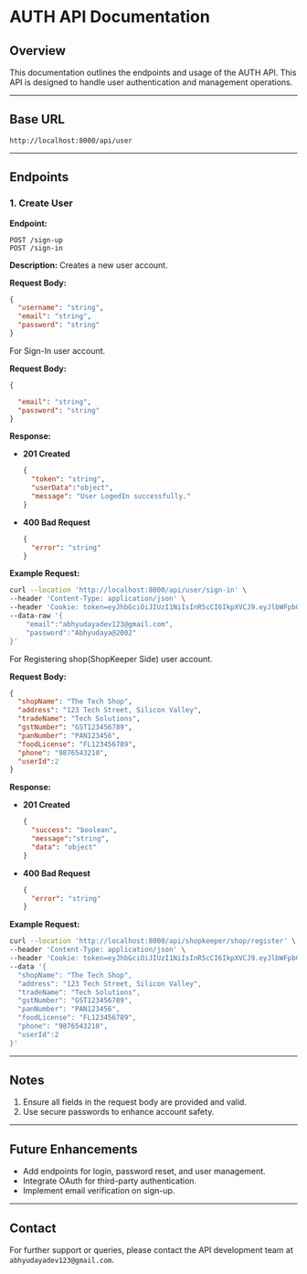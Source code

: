 # AUTH API Documentation

## Overview
This documentation outlines the endpoints and usage of the AUTH API. This API is designed to handle user authentication and management operations.

---

## Base URL
`http://localhost:8000/api/user`

---

## Endpoints

### 1. **Create User**
**Endpoint:**
```
POST /sign-up
POST /sign-in
```
**Description:**
Creates a new user account.

**Request Body:**
```json
{
  "username": "string",
  "email": "string",
  "password": "string"
}
```
For Sign-In  user account.

**Request Body:**
```json
{

  "email": "string",
  "password": "string"
}
```

**Response:**
- **201 Created**
  ```json
  {
    "token": "string",
    "userData":"object",
    "message": "User LogedIn successfully."
  }
  ```
- **400 Bad Request**
  ```json
  {
    "error": "string"
  }
  ```

**Example Request:**
```bash
curl --location 'http://localhost:8000/api/user/sign-in' \
--header 'Content-Type: application/json' \
--header 'Cookie: token=eyJhbGciOiJIUzI1NiIsInR5cCI6IkpXVCJ9.eyJlbWFpbCI6ImFiaHl1ZGF5YWRldjEyM0BnbWFpbC5jb20iLCJpZCI6MSwibmFtZSI6IkFiaHl1ZGF5YSIsImlhdCI6MTczNjQ5MzM1MiwiZXhwIjoxNzM2NTI5MzUyfQ.O3aXrTpk3yJye5nsHJ4slW5-lu9MBV1HiljrKFLh9Ik' \
--data-raw '{
    "email":"abhyudayadev123@gmail.com",
    "password":"Abhyudaya@2002"
}'
```
For Registering shop(ShopKeeper Side)  user account.

**Request Body:**
```json
{
  "shopName": "The Tech Shop",
  "address": "123 Tech Street, Silicon Valley",
  "tradeName": "Tech Solutions",
  "gstNumber": "GST123456789",
  "panNumber": "PAN123456",
  "foodLicense": "FL123456789",
  "phone": "9876543210",
  "userId":2
}
```

**Response:**
- **201 Created**
  ```json
  {
    "success": "boolean",
    "message":"string",
    "data": "object"
  }
  ```
- **400 Bad Request**
  ```json
  {
    "error": "string"
  }
  ```

**Example Request:**
```bash
curl --location 'http://localhost:8000/api/shopkeeper/shop/register' \
--header 'Content-Type: application/json' \
--header 'Cookie: token=eyJhbGciOiJIUzI1NiIsInR5cCI6IkpXVCJ9.eyJlbWFpbCI6ImFiaHl1ZGF5YWRldjEyM0BnbWFpbC5jb20iLCJpZCI6MSwibmFtZSI6IkFiaHl1ZGF5YSIsImlhdCI6MTczNjU3MjQ0MCwiZXhwIjoxNzM2NjA4NDQwfQ.nCqcgG3kOAPj_Itq1r6Y0ewkllZcEWxoKOYuH2oVzCM' \
--data '{
  "shopName": "The Tech Shop",
  "address": "123 Tech Street, Silicon Valley",
  "tradeName": "Tech Solutions",
  "gstNumber": "GST123456789",
  "panNumber": "PAN123456",
  "foodLicense": "FL123456789",
  "phone": "9876543210",
  "userId":2
}'
```



---

## Notes
1. Ensure all fields in the request body are provided and valid.
2. Use secure passwords to enhance account safety.

---

## Future Enhancements
- Add endpoints for login, password reset, and user management.
- Integrate OAuth for third-party authentication.
- Implement email verification on sign-up.

---

## Contact
For further support or queries, please contact the API development team at `abhyudayadev123@gmail.com`.

